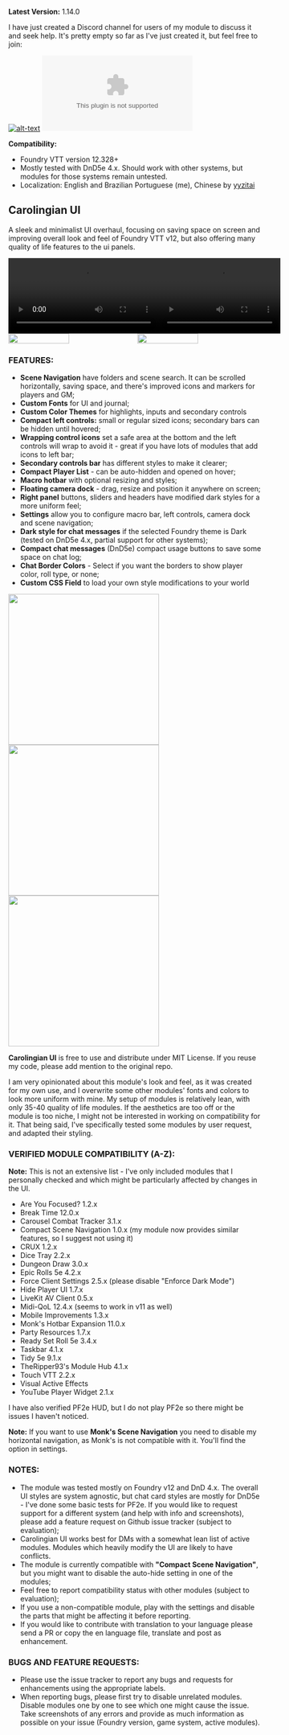 **Latest Version:** 1.14.0

I have just created a Discord channel for users of my module to discuss it and seek help. It's pretty empty so far as I've just created it, but feel free to join:

[![alt-text](https://img.shields.io/badge/-Discord-%235662f6?style=for-the-badge)](https://discord.gg/cAuTaTYda3) 
![GitHub Downloads (specific asset, all releases)](https://img.shields.io/github/downloads/crlngn/crlngn-ui/module.zip?color=2b82fc&label=DOWNLOADS&style=for-the-badge)


**Compatibility:** 
- Foundry VTT version 12.328+
- Mostly tested with DnD5e 4.x. Should work with other systems, but modules for those systems remain untested. 
- Localization: English and Brazilian Portuguese (me), Chinese by [yyzitai](https://github.com/yyzitai)

## Carolingian UI
A sleek and minimalist UI overhaul, focusing on saving space on screen and improving overall look and feel of Foundry VTT v12, but also offering many quality of life features to the ui panels. 

<div style="display: flex; flex-direction: row;">
  <video src="https://github.com/user-attachments/assets/9cc3b4fb-9f9e-45a4-9367-1bc6d255679c" width="100%" height="auto">
  </video>
  <video src="https://github.com/user-attachments/assets/417afe41-82fc-4fd7-928e-95368c8a72ab" width="48%" height="auto">
  </video>
</div>
  
<div style="display: flex; flex-wrap: wrap; flex-direction: row; gap:2%">
  <img src="https://github.com/crlngn/crlngn-ui/blob/main/demo/carolingian-ui-1.webp?raw=true" width="49%" height="auto" />
  <img src="https://github.com/crlngn/crlngn-ui/blob/main/demo/carolingian-ui-2.webp?raw=true" width="49%" height="auto" />
</div>

  

### FEATURES:
- **Scene Navigation** have folders and scene search. It can be scrolled horizontally, saving space, and there's improved icons and markers for players and GM;
- **Custom Fonts** for UI and journal;
- **Custom Color Themes** for highlights, inputs and secondary controls
- **Compact left controls:** small or regular sized icons; secondary bars can be hidden until hovered;
- **Wrapping control icons** set a safe area at the bottom and the left controls will wrap to avoid it - great if you have lots of modules that add icons to left bar; 
- **Secondary controls bar** has different styles to make it clearer;
- **Compact Player List** - can be auto-hidden and opened on hover;
- **Macro hotbar** with optional resizing and styles;
- **Floating camera dock** - drag, resize and position it anywhere on screen;
- **Right panel** buttons, sliders and headers have modified dark styles for a more uniform feel;
- **Settings** allow you to configure macro bar, left controls, camera dock and scene navigation;
- **Dark style for chat messages** if the selected Foundry theme is Dark (tested on DnD5e 4.x, partial support for other systems); 
- **Compact chat messages** (DnD5e) compact usage buttons to save some space on chat log;
- **Chat Border Colors** - Select if you want the borders to show player color, roll type, or none;
- **Custom CSS Field** to load your own style modifications to your world

<img src="https://github.com/crlngn/crlngn-ui/blob/main/demo/crlngn-ui-folder-tree.gif?raw=true" width="300px" height="auto" />

<img src="https://github.com/crlngn/crlngn-ui/blob/main/demo/slider-controls.webp?raw=true" width="300px" height="auto" />

<img src="https://github.com/crlngn/crlngn-ui/blob/main/demo/players-list-1.webp?raw=true" width="300px" height="auto" />


**Carolingian UI** is free to use and distribute under MIT License. If you reuse my code, please add mention to the original repo. 

I am very opinionated about this module's look and feel, as it was created for my own use, and I overwrite some other modules' fonts and colors to look more uniform with mine. My setup of modules is relatively lean, with only 35-40 quality of life modules. If the aesthetics are too off or the module is too niche, I might not be interested in working on compatibility for it. That being said, I've specifically tested some modules by user request, and adapted their styling.

### VERIFIED MODULE COMPATIBILITY (A-Z):
**Note:** This is not an extensive list - I've only included modules that I personally checked and which might be particularly affected by changes in the UI.
- Are You Focused? 1.2.x
- Break Time 12.0.x
- Carousel Combat Tracker 3.1.x
- Compact Scene Navigation 1.0.x (my module now provides similar features, so I suggest not using it)
- CRUX 1.2.x
- Dice Tray 2.2.x
- Dungeon Draw 3.0.x
- Epic Rolls 5e 4.2.x
- Force Client Settings 2.5.x (please disable "Enforce Dark Mode")
- Hide Player UI 1.7.x
- LiveKit AV Client 0.5.x
- Midi-QoL 12.4.x (seems to work in v11 as well)
- Mobile Improvements 1.3.x
- Monk's Hotbar Expansion 11.0.x
- Party Resources 1.7.x
- Ready Set Roll 5e 3.4.x
- Taskbar 4.1.x
- Tidy 5e 9.1.x
- TheRipper93's Module Hub 4.1.x
- Touch VTT 2.2.x
- Visual Active Effects
- YouTube Player Widget 2.1.x

I have also verified PF2e HUD, but I do not play PF2e so there might be issues I haven't noticed.

**Note:**
If you want to use **Monk's Scene Navigation** you need to disable my horizontal navigation, as Monk's is not compatible with it. You'll find the option in settings.

### NOTES:
- The module was tested mostly on Foundry v12 and DnD 4.x. The overall UI styles are system agnostic, but chat card styles are mostly for DnD5e - I've done some basic tests for PF2e. If you would like to request support for a different system (and help with info and screenshots), please add a feature request on Github issue tracker (subject to evaluation);
- Carolingian UI works best for DMs with a somewhat lean list of active modules. Modules which heavily modify the UI are likely to have conflicts.
- The module is currently compatible with **"Compact Scene Navigation"**, but you might want to disable the auto-hide setting in one of the modules; 
- Feel free to report compatibility status with other modules (subject to evaluation);
- If you use a non-compatible module, play with the settings and disable the parts that might be affecting it before reporting.
- If you would like to contribute with translation to your language please send a PR or copy the en language file, translate and post as enhancement.

### BUGS AND FEATURE REQUESTS:
- Please use the issue tracker to report any bugs and requests for enhancements using the appropriate labels.
- When reporting bugs, please first try to disable unrelated modules. Disable modules one by one to see which one might cause the issue. Take screenshots of any errors and provide as much information as possible on your issue (Foundry version, game system, active modules). 
